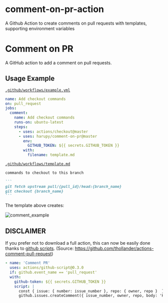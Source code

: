 # comment-on-pr-action
A Github Action to create comments on pull requests with templates, supporting environment variables

# Comment on PR

A GitHub action to add a comment on pull requests.

## Usage Example

[`.github/workflows/example.yml`](.github/workflows/example.yml)

```yml
name: Add checkout commands
on: pull_request
jobs:
  comment:
    name: Add checkout commands
    runs-on: ubuntu-latest
    steps:
      - uses: actions/checkout@master
      - uses: harupy/comment-on-pr@master
        env:
          GITHUB_TOKEN: ${{ secrets.GITHUB_TOKEN }}
        with:
          filename: template.md
```

[`.github/workflows/template.md`](.github/workflows/template.md)

````markdown
commands to checkout to this branch

```
git fetch upstream pull/{pull_id}/head:{branch_name}
git checkout {branch_name}
```
````

The template above creates:

![comment_example](./assets/comment_example.png)

## DISCLAIMER

If you prefer not to download a full action, this can now be easily done thanks to [github scripts](https://github.com/actions/github-script). (Source: https://github.com/thollander/actions-comment-pull-request)

```yml
- name: 'Comment PR'
  uses: actions/github-script@0.3.0
  if: github.event_name == 'pull_request'
  with:
    github-token: ${{ secrets.GITHUB_TOKEN }}
    script: |
      const { issue: { number: issue_number }, repo: { owner, repo }  } = context;
      github.issues.createComment({ issue_number, owner, repo, body: 'Hello world ! 👋' });
```